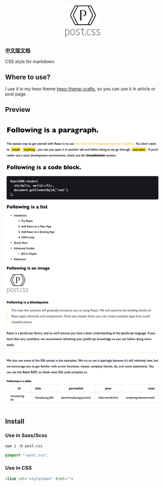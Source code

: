 
<p align="center"><img src="examples/logo.png" alt="logo"></p>

### [中文版文档](./README-ZH-CN.md)

CSS style for markdown.

## Where to use?
I use it in my hexo theme [hexo-theme-crafts](https://github.com/jeffwcx/hexo-theme-crafts), so you can use it in article or post page.


## Preview
![preview](./examples/preview.png)

## Install

### Use in Sass/Scss

```
npm i -D post.css
```

```scss
@import "~post.css";
```

### Use in CSS

```html
<link rel="stylesheet" href="">
```
